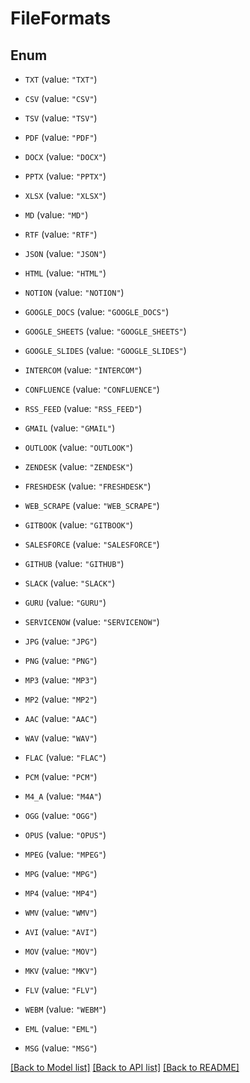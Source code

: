 # FileFormats

## Enum


* `TXT` (value: `"TXT"`)

* `CSV` (value: `"CSV"`)

* `TSV` (value: `"TSV"`)

* `PDF` (value: `"PDF"`)

* `DOCX` (value: `"DOCX"`)

* `PPTX` (value: `"PPTX"`)

* `XLSX` (value: `"XLSX"`)

* `MD` (value: `"MD"`)

* `RTF` (value: `"RTF"`)

* `JSON` (value: `"JSON"`)

* `HTML` (value: `"HTML"`)

* `NOTION` (value: `"NOTION"`)

* `GOOGLE_DOCS` (value: `"GOOGLE_DOCS"`)

* `GOOGLE_SHEETS` (value: `"GOOGLE_SHEETS"`)

* `GOOGLE_SLIDES` (value: `"GOOGLE_SLIDES"`)

* `INTERCOM` (value: `"INTERCOM"`)

* `CONFLUENCE` (value: `"CONFLUENCE"`)

* `RSS_FEED` (value: `"RSS_FEED"`)

* `GMAIL` (value: `"GMAIL"`)

* `OUTLOOK` (value: `"OUTLOOK"`)

* `ZENDESK` (value: `"ZENDESK"`)

* `FRESHDESK` (value: `"FRESHDESK"`)

* `WEB_SCRAPE` (value: `"WEB_SCRAPE"`)

* `GITBOOK` (value: `"GITBOOK"`)

* `SALESFORCE` (value: `"SALESFORCE"`)

* `GITHUB` (value: `"GITHUB"`)

* `SLACK` (value: `"SLACK"`)

* `GURU` (value: `"GURU"`)

* `SERVICENOW` (value: `"SERVICENOW"`)

* `JPG` (value: `"JPG"`)

* `PNG` (value: `"PNG"`)

* `MP3` (value: `"MP3"`)

* `MP2` (value: `"MP2"`)

* `AAC` (value: `"AAC"`)

* `WAV` (value: `"WAV"`)

* `FLAC` (value: `"FLAC"`)

* `PCM` (value: `"PCM"`)

* `M4_A` (value: `"M4A"`)

* `OGG` (value: `"OGG"`)

* `OPUS` (value: `"OPUS"`)

* `MPEG` (value: `"MPEG"`)

* `MPG` (value: `"MPG"`)

* `MP4` (value: `"MP4"`)

* `WMV` (value: `"WMV"`)

* `AVI` (value: `"AVI"`)

* `MOV` (value: `"MOV"`)

* `MKV` (value: `"MKV"`)

* `FLV` (value: `"FLV"`)

* `WEBM` (value: `"WEBM"`)

* `EML` (value: `"EML"`)

* `MSG` (value: `"MSG"`)


[[Back to Model list]](../README.md#documentation-for-models) [[Back to API list]](../README.md#documentation-for-api-endpoints) [[Back to README]](../README.md)


